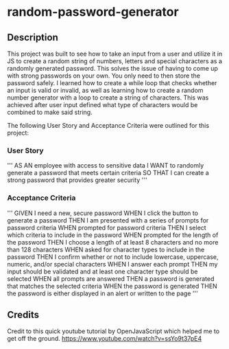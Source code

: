 # random-password-generator

## Description

This project was built to see how to take an input from a user and utilize it in JS to create a random string of numbers, letters and special characters as a randomly generated password. 
This solves the issue of having to come up with strong passwords on your own. You only need to then store the password safely. 
I learned how to create a while loop that checks whether an input is valid or invalid, as well as learning how to create a random number generator with a loop to create a string of characters. This was achieved after user input defined what type of characters would be combined to make said string. 

The following User Story and Acceptance Criteria were outlined for this project:

### User Story

'''
AS AN employee with access to sensitive data
I WANT to randomly generate a password that meets certain criteria
SO THAT I can create a strong password that provides greater security
'''

### Acceptance Criteria

'''
GIVEN I need a new, secure password
WHEN I click the button to generate a password
THEN I am presented with a series of prompts for password criteria
WHEN prompted for password criteria
THEN I select which criteria to include in the password
WHEN prompted for the length of the password
THEN I choose a length of at least 8 characters and no more than 128 characters
WHEN asked for character types to include in the password
THEN I confirm whether or not to include lowercase, uppercase, numeric, and/or special characters
WHEN I answer each prompt
THEN my input should be validated and at least one character type should be selected
WHEN all prompts are answered
THEN a password is generated that matches the selected criteria
WHEN the password is generated
THEN the password is either displayed in an alert or written to the page
'''

## Credits

Credit to this quick youtube tutorial by OpenJavaScript which helped me to get off the ground. https://www.youtube.com/watch?v=ssYo9t37pE4

